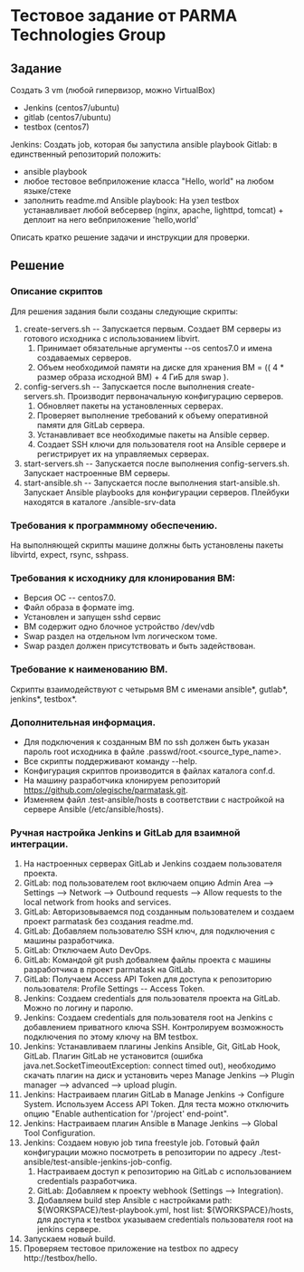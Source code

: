 # Тестовое задание от PARMA Technologies Group

## Задание

Создать 3 vm (любой гипервизор, можно VirtualBox)
- Jenkins (centos7/ubuntu)
- gitlab (centos7/ubuntu)
- testbox (centos7)

Jenkins: Создать job, которая бы запустила ansible playbook
Gitlab: в единственный репозиторий положить:
- ansible playbook
- любое тестовое вебприложение класса "Hello, world" на любом языке/стеке
- заполнить readme.md
Ansible playbook: На узел testbox устанавливает любой вебсервер (nginx, apache, lighttpd, tomcat) + 
деплоит на него вебприложение 'hello,world'

Описать кратко решение задачи и инструкции для проверки.

## Решение
### Описание скриптов
Для решения задания были созданы следующие скрипты:
1. create-servers.sh -- Запускается первым. Создает ВМ серверы из готового исходника с использованием libvirt.
    1. Принимает обязательные аргументы --os centos7.0 и имена создаваемых серверов.
    2. Объем необходимой памяти на диске для хранения ВМ = (( 4 * размер образа исходной ВМ) + 4 ГиБ для swap ).
2. config-servers.sh -- Запускается после выполнения create-servers.sh. Производит первоначальную конфигурацию серверов.
    1. Обновляет пакеты на установленных серверах.
    2. Проверяет выполнение требований к объему оперативной памяти для GitLab сервера.
    3. Устанавливает все необходимые пакеты на Ansible сервер.
    4. Создает SSH ключи для пользователя root на Ansible сервере и регистрирует их на управляемых серверах.
3. start-servers.sh -- Запускается после выполнения config-servers.sh. Запускает настроенные ВМ серверы.
4. start-ansible.sh -- Запускается после выполнения start-ansible.sh. Запускает Ansible playbooks для конфигурации серверов. Плейбуки находятся в каталоге ./ansible-srv-data

### Требования к программному обеспечению. 
На выполняющей скрипты машине должны быть установлены пакеты libvirtd, expect, rsync, sshpass.

### Требования к исходнику для клонирования ВМ:
- Версия ОС -- centos7.0.
- Файл образа в формате img. 
- Установлен и запущен sshd сервис
- ВМ содержит одно блочное устройство /dev/vdb
- Swap раздел на отдельном lvm логическом томе.
- Swap раздел должен присутствовать и быть задействован.

### Требование к наименованию ВМ.
Скрипты взаимодействуют с четырьмя ВМ с именами ansible*, gutlab*, jenkins*, testbox*.

### Дополнительная информация.
- Для подключения к созданным ВМ по ssh должен быть указан пароль root исходника в файле .passwd/root.<source_type_name>.
- Все скрипты поддерживают команду --help.
- Конфигурация скриптов производится в файлах каталога conf.d.
- На машину разработчика клонируем репозиторий https://github.com/olegische/parmatask.git.
- Изменяем файл .test-ansible/hosts в соответствии с настройкой на сервере Ansible (/etc/ansible/hosts).

### Ручная настройка Jenkins и GitLab для взаимной интеграции.
1. На настроенных серверах GitLab и Jenkins создаем пользователя проекта.
2. GitLab: под пользователем root включаем опцию Admin Area --> Settings --> Network --> Outbound requests -->
Allow requests to the local network from hooks and services.
3. GitLab: Авторизовываемся под созданным пользователем и создаем проект parmatask без создания readme.md.
4. GitLab: Добавляем пользователю SSH ключ, для подключения с машины разработчика.
5. GitLab: Отключаем Auto DevOps.
6. GitLab: Командой git push добваляем файлы проекта с машины разработчика в проект parmatask на GitLab.
7. GitLab: Получаем Access API Token для доступа к репозиторию пользователя: Profile Settings -- Access Token.
8. Jenkins: Создаем credentials для пользователя проекта на GitLab. Можно по логину и паролю.
8. Jenkins: Создаем credentials для пользователя root на Jenkins c добавлением приватного ключа SSH. Контролируем возможность подключения по этому ключу на ВМ testbox.
9. Jenkins: Устанавливаем плагины Jenkins Ansible, Git, GitLab Hook, GitLab. Плагин GitLab не установится (ошибка java.net.SocketTimeoutException: connect timed out), необходимо скачать плагин на диск и установить через Manage Jenkins --> Plugin manager --> advanced --> upload plugin.
10. Jenkins: Настраиваем плагин GitLab в Manage Jenkins -> Configure System. Используем Access API Token. Для теста можно отключить опцию "Enable authentication for '/project' end-point".
11. Jenkins: Настраиваем плагин Ansible в Manage Jenkins --> Global Tool Configuration.
12. Jenkins: Создаем новую job типа freestyle job. Готовый файл конфигурации можно посмотреть в репозитории по адресу ./test-ansible/test-ansible-jenkins-job-config.
    1. Настраиваем доступ к репозиторию на GitLab с использованием credentials разработчика. 
    2. GitLab: Добавляем к проекту webhook (Settings --> Integration).
    3. Добавляем build step Ansible с настройками path: ${WORKSPACE}/test-playbook.yml, host list: ${WORKSPACE}/hosts, для доступа к testbox указываем credentials пользователя root на jenkins сервере.
13. Запускаем новый build. 
14. Проверяем тестовое приложение на testbox по адресу http://testbox/hello.